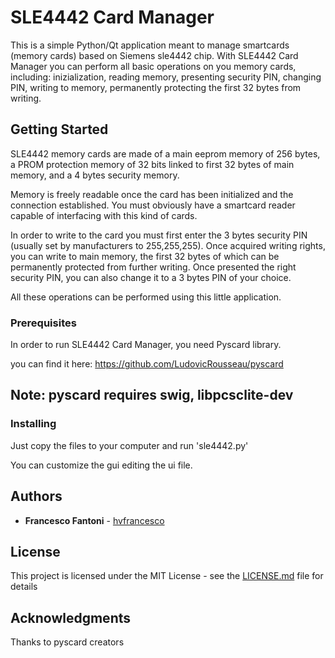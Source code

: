 # SLE4442 Card Manager

This is a simple Python/Qt application meant to manage smartcards (memory cards) based on Siemens sle4442 chip.
With SLE4442 Card Manager you can perform all basic operations on you memory cards, 
including: inizialization, reading memory, presenting security PIN, changing PIN, writing to memory, permanently protecting the first 32 bytes from writing.

## Getting Started

SLE4442 memory cards are made of a main eeprom memory of 256 bytes, a PROM protection memory of 32 bits linked to first 32 bytes of main memory,
and a 4 bytes security memory.

Memory is freely readable once the card has been initialized and the connection established.
You must obviously have a smartcard reader capable of interfacing with this kind of cards.

In order to write to the card you must first enter the 3 bytes security PIN (usually set by manufacturers to 255,255,255).
Once acquired writing rights, you can write to main memory, the first 32 bytes of which can be permanently protected from further writing.
Once presented the right security PIN, you can also change it to a 3 bytes PIN of your choice.

All these operations can be performed using this little application.

### Prerequisites

In order to run SLE4442 Card Manager, you need Pyscard library.

you can find it here: https://github.com/LudovicRousseau/pyscard

## Note: pyscard requires swig, libpcsclite-dev

### Installing

Just copy the files to your computer and run 'sle4442.py'

You can customize the gui editing the ui file.


## Authors

* **Francesco Fantoni** - [hvfrancesco](https://github.com/hvfrancesco)

## License

This project is licensed under the MIT License - see the [LICENSE.md](LICENSE.md) file for details

## Acknowledgments

Thanks to pyscard creators

